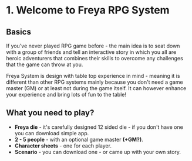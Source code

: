 # 1. Welcome to Freya RPG System

## Basics
If you've never played RPG game before - the main idea is to seat down with a group of friends and tell an interactive story in which you all are heroic adventurers that combines their skills to overcome any challenges that the game can throw at you.

Freya System is design with table top experience in mind - meaning it is different than other RPG systems mainly because you don't need a game master (GM) or at least not during the game itself. It can however enhance your experience and bring lots of fun to the table!

## What you need to play?

- **Freya die** - it's carefully designed 12 sided die - if you don't have one you can download simple app.
- **2 - 5 people** - with an optional game master **(+GM?)**.
- **Character sheets** - one for each player.
- **Scenario** - you can download one - or came up with your own story.